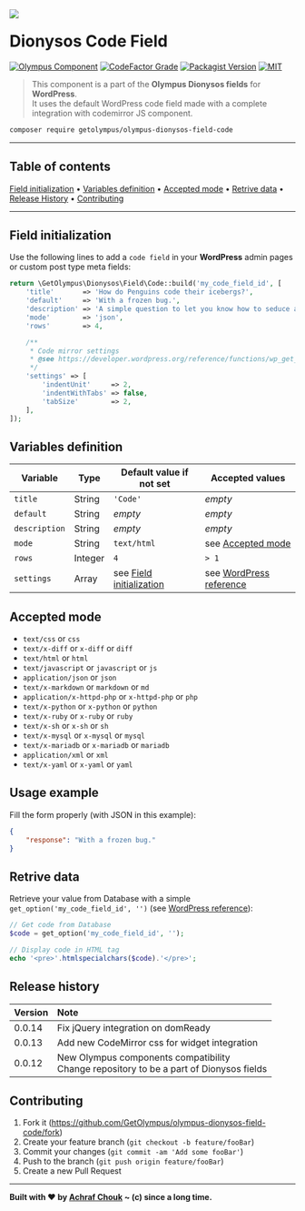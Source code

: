 <img src="https://github.com/GetOlympus/olympus-dionysos-field-code/blob/master/assets/field-code.png" align="left" />

# Dionysos Code Field

[![Olympus Component][olympus-image]][olympus-url]
[![CodeFactor Grade][codefactor-image]][codefactor-url]
[![Packagist Version][packagist-image]][packagist-url]
[![MIT][license-image]][license-blob]

> This component is a part of the **Olympus Dionysos fields** for **WordPress**.  
> It uses the default WordPress code field made with a complete integration with codemirror JS component.

```sh
composer require getolympus/olympus-dionysos-field-code
```

---

## Table of contents

[Field initialization](#field-initialization) • [Variables definition](#variables-definition) • [Accepted mode](#accepted-mode) • [Retrive data](#retrive-data) • [Release History](#release-history) • [Contributing](#contributing)

---

## Field initialization

Use the following lines to add a `code field` in your **WordPress** admin pages or custom post type meta fields:

```php
return \GetOlympus\Dionysos\Field\Code::build('my_code_field_id', [
    'title'       => 'How do Penguins code their icebergs?',
    'default'     => 'With a frozen bug.',
    'description' => 'A simple question to let you know how to seduce a penguin.',
    'mode'        => 'json',
    'rows'        => 4,

    /**
     * Code mirror settings
     * @see https://developer.wordpress.org/reference/functions/wp_get_code_editor_settings/
     */
    'settings' => [
        'indentUnit'     => 2,
        'indentWithTabs' => false,
        'tabSize'        => 2,
    ],
]);
```

## Variables definition

| Variable      | Type    | Default value if not set | Accepted values |
| ------------- | ------- | ------------------------ | --------------- |
| `title`       | String  | `'Code'` | *empty* |
| `default`     | String  | *empty* | *empty* |
| `description` | String  | *empty* | *empty* |
| `mode`        | String  | `text/html` | see [Accepted mode](#accepted-mode) |
| `rows`        | Integer | `4` | `> 1` |
| `settings`    | Array   | see [Field initialization](#field-initialization) | see [WordPress reference](https://developer.wordpress.org/reference/functions/wp_get_code_editor_settings/) |

## Accepted mode

* `text/css` or `css`
* `text/x-diff` or `x-diff` or `diff`
* `text/html` or `html`
* `text/javascript` or `javascript` or `js`
* `application/json` or `json`
* `text/x-markdown` or `markdown` or `md`
* `application/x-httpd-php` or `x-httpd-php` or `php`
* `text/x-python` or `x-python` or `python`
* `text/x-ruby` or `x-ruby` or `ruby`
* `text/x-sh` or `x-sh` or `sh`
* `text/x-mysql` or `x-mysql` or `mysql`
* `text/x-mariadb` or `x-mariadb` or `mariadb`
* `application/xml` or `xml`
* `text/x-yaml` or `x-yaml` or `yaml`

## Usage example

Fill the form properly (with JSON in this example):

```json
{
    "response": "With a frozen bug."
}
```

## Retrive data

Retrieve your value from Database with a simple `get_option('my_code_field_id', '')` (see [WordPress reference][getoption-url]):

```php
// Get code from Database
$code = get_option('my_code_field_id', '');

// Display code in HTML tag
echo '<pre>'.htmlspecialchars($code).'</pre>';
```

## Release history

| Version | Note |
| :------ | :--- |
| 0.0.14  | Fix jQuery integration on domReady |
| 0.0.13  | Add new CodeMirror css for widget integration |
| 0.0.12  | New Olympus components compatibility<br/>Change repository to be a part of Dionysos fields |

## Contributing

1. Fork it (<https://github.com/GetOlympus/olympus-dionysos-field-code/fork>)
2. Create your feature branch (`git checkout -b feature/fooBar`)
3. Commit your changes (`git commit -am 'Add some fooBar'`)
4. Push to the branch (`git push origin feature/fooBar`)
5. Create a new Pull Request

---

**Built with ♥ by [Achraf Chouk](https://github.com/crewstyle "Achraf Chouk") ~ (c) since a long time.**

<!-- links & imgs dfn's -->
[olympus-image]: https://img.shields.io/badge/for-Olympus-44cc11.svg?style=flat-square
[olympus-url]: https://github.com/GetOlympus
[codefactor-image]: https://www.codefactor.io/repository/github/GetOlympus/olympus-dionysos-field-code/badge?style=flat-square
[codefactor-url]: https://www.codefactor.io/repository/github/getolympus/olympus-dionysos-field-code
[getoption-url]: https://developer.wordpress.org/reference/functions/get_option/
[license-blob]: https://github.com/GetOlympus/olympus-dionysos-field-code/blob/master/LICENSE
[license-image]: https://img.shields.io/badge/license-MIT_License-blue.svg?style=flat-square
[packagist-image]: https://img.shields.io/packagist/v/getolympus/olympus-dionysos-field-code.svg?style=flat-square
[packagist-url]: https://packagist.org/packages/getolympus/olympus-dionysos-field-code
